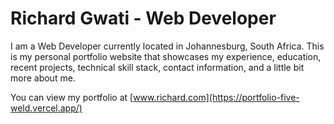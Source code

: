 # Richard Gwati - Web Developer

I am a Web Developer currently located in Johannesburg, South Africa. This is my personal portfolio website that showcases my experience, education, recent projects, technical skill stack, contact information, and a little bit more about me.

You can view my portfolio at [www.richard.com](https://portfolio-five-weld.vercel.app/)
